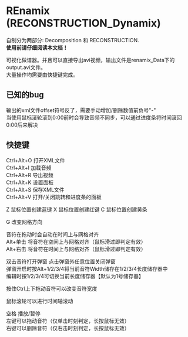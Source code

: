 # REnamix (RECONSTRUCTION_Dynamix)
自制分为两部分: Decomposition 和 RECONSTRUCTION.  
**使用前请仔细阅读本文档！**  
  
可视化做谱器。并且可以直接导出avi视频，输出文件是renamix_Data下的output.avi文件。  
大量操作均需要由快捷键完成。  

## 已知的bug  
输出的xml文件offset符号反了，需要手动增加/删除数值前负号"-"  
当使用鼠标滚轮滚到0:00前时会导致音频不同步，可以通过进度条将时间滚回0:00后来解决  
  
## 快捷键
Ctrl+Alt+O 打开XML文件  
Ctrl+Alt+I 加载音频  
Ctrl+Alt+R 导出视频  
Ctrl+Alt+K 设置面板  
Ctrl+Alt+S 保存XML文件  
Ctrl+Alt+V 打开/关闭跳转和进度条的面板  
  
Z 鼠标位置创建蓝键
X 鼠标位置创建红键
C 鼠标位置创建黄条
  
G 改变网格方向
  
音符在拖动时会自动在时间上与网格对齐  
Alt+单击 将音符在空间上与网格对齐（鼠标滑过即判定有效）  
Alt+右击 将音符在时间上与网格对齐（鼠标滑过即判定有效）  
  
双击音符打开弹窗 点击弹窗外任意位置关闭弹窗  
弹窗开启时按Alt+1/2/3/4将当前音符Width储存在1/2/3/4长度储存器中  
编辑时按1/2/3/4可切换当前长度储存器【默认为1号储存器】

按住Ctrl上下拖动音符可以改变音符宽度

鼠标滚轮可以进行时间轴滚动

空格 播放/暂停  
左键可以拖动音符（仅单击时刻判定，长按鼠标无效）  
右键可以删除音符（仅右击时刻判定，长按鼠标无效）  
